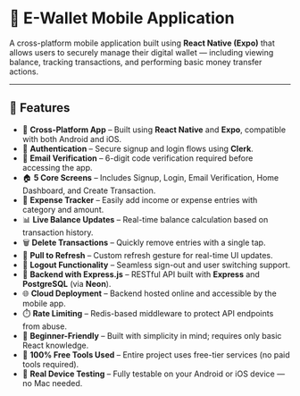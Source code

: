 # 💸 E-Wallet Mobile Application

A cross-platform mobile application built using **React Native (Expo)** that allows users to securely manage their digital wallet — including viewing balance, tracking transactions, and performing basic money transfer actions.

---

## 📱 Features

- 📱 **Cross-Platform App** – Built using **React Native** and **Expo**, compatible with both Android and iOS.
- 🔐 **Authentication** – Secure signup and login flows using **Clerk**.
- 📩 **Email Verification** – 6-digit code verification required before accessing the app.
- 🏠 **5 Core Screens** – Includes Signup, Login, Email Verification, Home Dashboard, and Create Transaction.
- 💸 **Expense Tracker** – Easily add income or expense entries with category and amount.
- 📊 **Live Balance Updates** – Real-time balance calculation based on transaction history.
- 🗑️ **Delete Transactions** – Quickly remove entries with a single tap.
- 🔄 **Pull to Refresh** – Custom refresh gesture for real-time UI updates.
- 🚪 **Logout Functionality** – Seamless sign-out and user switching support.
- 🧰 **Backend with Express.js** – RESTful API built with **Express** and **PostgreSQL** (via **Neon**).
- 🌐 **Cloud Deployment** – Backend hosted online and accessible by the mobile app.
- ⏱️ **Rate Limiting** – Redis-based middleware to protect API endpoints from abuse.
- 🧠 **Beginner-Friendly** – Built with simplicity in mind; requires only basic React knowledge.
- 💸 **100% Free Tools Used** – Entire project uses free-tier services (no paid tools required).
- 🧪 **Real Device Testing** – Fully testable on your Android or iOS device — no Mac needed.




